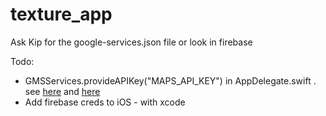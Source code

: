 # texture_app

Ask Kip for the google-services.json file or look in firebase

Todo:

- GMSServices.provideAPIKey("MAPS_API_KEY") in AppDelegate.swift . see [here](http://jtdz-solenoids.com/stackoverflow_/questions/57575973/hide-google-maps-api-key-from-source-control-in-a-flutter-app) and [here](https://stackoverflow.com/questions/53789449/google-maps-for-flutter-ios-swift-setup)
- Add firebase creds to iOS - with xcode